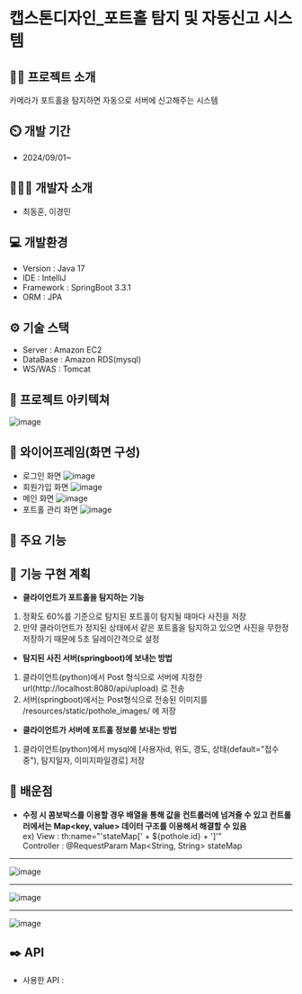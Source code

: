 # 캡스톤디자인_포트홀 탐지 및 자동신고 시스템

## 👨‍🏫 프로젝트 소개
카메라가 포트홀을 탐지하면 자동으로 서버에 신고해주는 시스템
## ⏲️ 개발 기간
- 2024/09/01~
## 🧑‍🤝‍🧑 개발자 소개
- 최동훈, 이경민
## 💻 개발환경
- Version : Java 17
- IDE : IntelliJ
- Framework : SpringBoot 3.3.1
- ORM : JPA
## ⚙️ 기술 스택
- Server : Amazon EC2
- DataBase : Amazon RDS(mysql)
- WS/WAS : Tomcat
## 📝 프로젝트 아키텍쳐
![image](https://github.com/user-attachments/assets/b81af55b-b2ee-42a5-b36a-88648d86acf5)


## 📝 와이어프레임(화면 구성)
- 로그인 화면
  ![image](https://github.com/user-attachments/assets/cde23140-e07c-4546-a553-71a8f8636fe5)
- 회원가입 화면
  ![image](https://github.com/user-attachments/assets/1631e538-0d31-44a9-849f-569e4ca9852a)
- 메인 화면
  ![image](https://github.com/user-attachments/assets/d70d5247-068c-4ec5-bdc9-7df6de064efa)
- 포트홀 관리 화면
  ![image](https://github.com/user-attachments/assets/a9700d45-37d8-4ee2-b8ce-dc1bde25b06a)

## 📌 주요 기능

## 📌 기능 구현 계획
- **클라이언트가 포트홀을 탐지하는 기능**
1. 정확도 60%를 기준으로 탐지된 포트홀이 탐지될 때마다 사진을 저장
2. 만약 클라이언트가 정지된 상태에서 같은 포트홀을 탐지하고 있으면 사진을 무한정 저장하기 때문에 5초 딜레이간격으로 설정


- **탐지된 사진 서버(springboot)에 보내는 방법**
1. 클라이언트(python)에서 Post 형식으로 서버에 지정한 url(http://localhost:8080/api/upload) 로 전송
2. 서버(springboot)에서는 Post형식으로 전송된 이미지를 /resources/static/pothole_images/ 에 저장


- **클라이언트가 서버에 포트홀 정보를 보내는 방법**
1. 클라이언트(python)에서 mysql에 [사용자id, 위도, 경도, 상태(default="접수 중"), 탐지일자, 이미지파일경로] 저장


## 📌 배운점
- **수정 시 콤보박스를 이용할 경우 배열을 통해 값을 컨트롤러에 넘겨줄 수 있고 컨트롤러에서는 Map<key, value> 데이터 구조를 이용해서 해결할 수 있음** <br/>
ex) View : th:name="'stateMap[' + ${pothole.id} + ']'" <br/>
    Controller : @RequestParam Map<String, String> stateMap
________________________________________________________________________________________
![image](https://github.com/user-attachments/assets/81e99863-7e61-4ecc-918f-7af6579c885d)
________________________________________________________________________________________
![image](https://github.com/user-attachments/assets/a50c1904-5f8f-4417-90b5-6a4248980c15)<br/>
________________________________________________________________________________________
![image](https://github.com/user-attachments/assets/9a24c993-bdc2-4f0a-af9b-507fee27152b)






## ✒️ API
- 사용한 API : 
